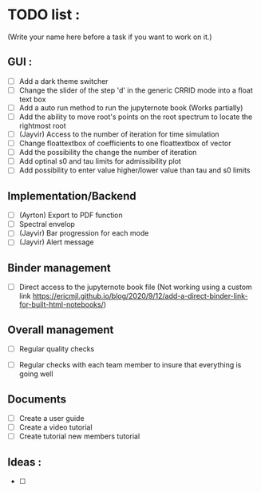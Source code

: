 # TODO list :

(Write your name here before a task if you want to work on it.)

## GUI :

- [ ] Add a dark theme switcher
- [ ] Change the slider of the step 'd' in the generic CRRID mode into a float text box
- [ ] Add a auto run method to run the jupyternote book (Works partially)
- [ ] Add the ability to move root's points on the root spectrum to locate the rightmost root
- [ ] (Jayvir) Access to the number of iteration for time simulation
- [ ] Change floattextbox of coefficients to one floattextbox of vector
- [ ] Add the possibility the change the number of iteration
- [ ] Add optinal s0 and tau limits for admissibility plot
- [ ] Add possibility to enter value higher/lower value than tau and s0 limits

## Implementation/Backend

- [ ] (Ayrton) Export to PDF function
- [ ] Spectral envelop
- [ ] (Jayvir) Bar progression for each mode
- [ ] (Jayvir) Alert message

## Binder management

- [ ] Direct access to the jupyternote book file (Not working using a custom link https://ericmjl.github.io/blog/2020/9/12/add-a-direct-binder-link-for-built-html-notebooks/)

## Overall management

- [ ] Regular quality checks
- [ ] Regular checks with each team member to insure that everything is going well


## Documents

- [ ] Create a user guide
- [ ] Create a video tutorial
- [ ] Create tutorial new members tutorial

## Ideas :

- [ ] 
